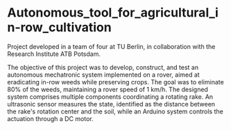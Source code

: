 # Autonomous_tool_for_agricultural_in-row_cultivation
Project developed in a team of four at TU Berlin, in collaboration with the Research Institute ATB Potsdam. 

The objective of this project was to develop, construct, and test an autonomous mechatronic system implemented on a rover, aimed at eradicating in-row weeds while preserving crops. The goal was to eliminate 80% of the weeds, maintaining a rover speed of 1 km/h.
The designed system comprises multiple components coordinating a rotating rake. An ultrasonic sensor measures the state, identified as the distance between the rake's rotation center and the soil, while an Arduino system controls the actuation through a DC motor. 



